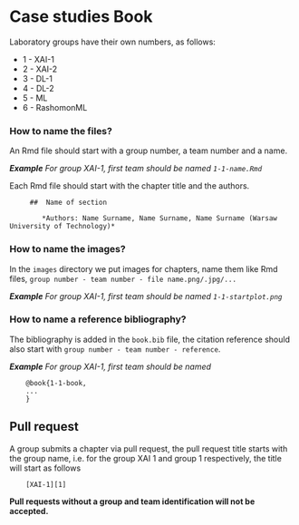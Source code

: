 # Case studies Book

Laboratory groups have their own numbers, as follows: 
-  1 - XAI-1
-  2 - XAI-2
-  3 - DL-1
-   4 - DL-2
-   5 - ML
-   6 - RashomonML


### How to name the files?
An Rmd file should start with a group number, a team number and a name.

***Example***
*For group XAI-1, first team should be named `1-1-name.Rmd`*

Each Rmd file should start with the chapter title and the authors.
  
```
     ##  Name of section   

        *Authors: Name Surname, Name Surname, Name Surname (Warsaw University of Technology)*
```

### How to name the images?
In the `images` directory we put images for chapters, name them like Rmd files, `group number - team number - file name.png/.jpg/...`


***Example***
*For group XAI-1, first team should be named `1-1-startplot.png`*

### How to name a reference bibliography?
The bibliography is added in the `book.bib` file, the citation reference should also start with `group number - team number - reference`.


***Example***
*For group XAI-1, first team should be named*
```
    @book{1-1-book,
    ...
    }
```


## Pull request

A group submits a chapter via pull request, the pull request title starts with the group name, i.e. for the group XAI 1 and group 1 respectively, the title will start as follows

```
    [XAI-1][1]
```

**Pull requests without a group and team identification will not be accepted.**
